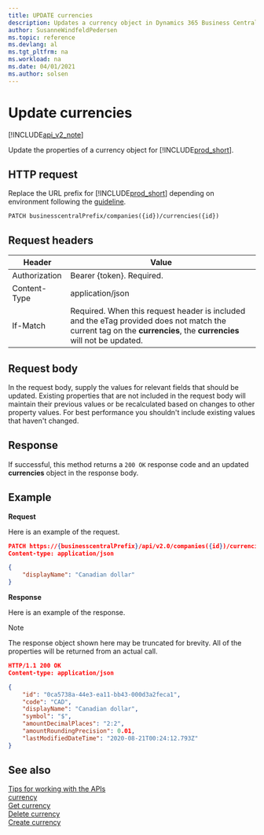 ```yaml
---
title: UPDATE currencies   
description: Updates a currency object in Dynamics 365 Business Central.
author: SusanneWindfeldPedersen
ms.topic: reference
ms.devlang: al
ms.tgt_pltfrm: na
ms.workload: na
ms.date: 04/01/2021
ms.author: solsen
---
```


# Update currencies

[!INCLUDE[api_v2_note](../../../includes/api_v2_note.md)]

Update the properties of a currency object for [!INCLUDE[prod_short](../../../includes/prod_short.md)].

## HTTP request
Replace the URL prefix for [!INCLUDE[prod_short](../../../includes/prod_short.md)] depending on environment following the [guideline](../../v2.0/endpoints-apis-for-dynamics.md).
```
PATCH businesscentralPrefix/companies({id})/currencies({id})
```

## Request headers

|Header       |Value                    |
|-------------|-------------------------|
|Authorization|Bearer {token}. Required.|
|Content-Type |application/json         |
|If-Match     |Required. When this request header is included and the eTag provided does not match the current tag on the **currencies**, the **currencies** will not be updated. |

## Request body
In the request body, supply the values for relevant fields that should be updated. Existing properties that are not included in the request body will maintain their previous values or be recalculated based on changes to other property values. For best performance you shouldn't include existing values that haven't changed.

## Response
If successful, this method returns a ```200 OK``` response code and an updated **currencies** object in the response body.

## Example

**Request**

Here is an example of the request.
```json
PATCH https://{businesscentralPrefix}/api/v2.0/companies({id})/currencies({id})
Content-type: application/json

{
    "displayName": "Canadian dollar"
}
```

**Response**

Here is an example of the response. 

> [!NOTE]  
>   The response object shown here may be truncated for brevity. All of the properties will be returned from an actual call.

```json
HTTP/1.1 200 OK
Content-type: application/json

{
    "id": "0ca5738a-44e3-ea11-bb43-000d3a2feca1",
    "code": "CAD",
    "displayName": "Canadian dollar",
    "symbol": "$",
    "amountDecimalPlaces": "2:2",
    "amountRoundingPrecision": 0.01,
    "lastModifiedDateTime": "2020-08-21T00:24:12.793Z"
}
```

## See also
[Tips for working with the APIs](../../../developer/devenv-connect-apps-tips.md)    
[currency](../resources/dynamics_currency.md)    
[Get currency](dynamics_currency_Get.md)    
[Delete currency](dynamics_currency_Delete.md)    
[Create currency](dynamics_currency_Create.md)    
